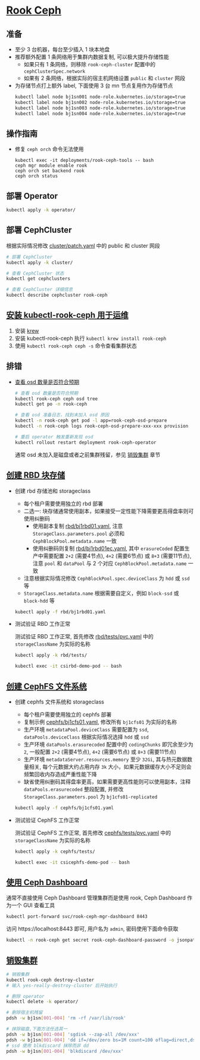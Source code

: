# [Rook Ceph](https://rook.io/)

## 准备

- 至少 3 台机器，每台至少插入 1 块本地盘
- 推荐额外配置 1 条网络用于集群内数据复制, 可以极大提升存储性能
  - 如果只有 1 条网络，则移除 `rook-ceph-cluster` 配置中的 `cephClusterSpec.network`
  - 如果有 2 条网络，根据实际的宿主机网络设置 `public` 和 `cluster` 网段
- 为存储节点打上额外 label, 下面使用 3 台 mn 节点复用作为存储节点
  ```sh
  kubectl label node bj1sn001 node-role.kubernetes.io/storage=true
  kubectl label node bj1sn002 node-role.kubernetes.io/storage=true
  kubectl label node bj1sn003 node-role.kubernetes.io/storage=true
  kubectl label node bj1sn004 node-role.kubernetes.io/storage=true
  ```
 
## 操作指南
 
- 修复 `ceph orch` 命令无法使用
  ```shell
  kubectl exec -it deployments/rook-ceph-tools -- bash
  ceph mgr module enable rook
  ceph orch set backend rook
  ceph orch status
  ```

## 部署 Operator

  ```sh
  kubectl apply -k operator/
  ```

## 部署 CephCluster

  根据实际情况修改 [cluster/patch.yaml](./cluster/patch.yaml) 中的 public 和 cluster 网段

  ```sh
  # 部署 CephCluster
  kubectl apply -k cluster/

  # 查看 CephCluster 状态
  kubectl get cephclusters

  # 查看 CephCluster 详细信息
  kubectl describe cephcluster rook-ceph
  ```

## [安装 kubectl-rook-ceph 用于运维](https://github.com/rook/kubectl-rook-ceph)

1. 安装 [krew](https://krew.sigs.k8s.io/docs/user-guide/setup/install/)
2. 安装 kubectl-rook-ceph 执行 `kubectl krew install rook-ceph`
3. 使用 `kubectl rook-ceph ceph -s` 命令查看集群状态

## 排错

* [查看 osd 数量是否符合预期](https://rook.io/docs/rook/latest-release/Troubleshooting/ceph-common-issues/?h=osd+prepare#solution_4)

  ```sh
  # 查看 osd 数量是否符合预期
  kubectl rook-ceph ceph osd tree
  kubectl get po -n rook-ceph

  # 查看 osd 准备日志，找到未加入 osd 原因
  kubectl -n rook-ceph get pod -l app=rook-ceph-osd-prepare
  kubectl -n rook-ceph logs rook-ceph-osd-prepare-xxx-xxx provision

  # 重启 operator 触发重新发现 osd
  kubectl rollout restart deployment rook-ceph-operator
  ```

  通常 osd 未加入是磁盘或者之前集群残留，参见 [销毁集群](#销毁集群) 章节

## [创建 RBD 块存储](https://rook.io/docs/rook/latest-release/CRDs/Block-Storage/ceph-block-pool-crd/)

* 创建 rbd 存储池和 storageclass

  * 每个租户需要使用独立的 rbd 部署
  * 二选一: 块存储通常使用副本，如果接受一定性能下降需要更高得盘率则可使用纠删码 
    * 使用副本复制 [rbd/bj1rbd01.yaml](./rbd/bj1rbd01.yaml), 注意 `StorageClass.parameters.pool` 必须和 `CephBlockPool.metadata.name` 一致
    * 使用纠删码则复制 [rbd/bj1rbd01ec.yaml](./rbd/bj1rbd01ec.yaml), 其中 `erasureCoded` 配置生产中需要配置 `2+2` (需要4节点), `4+2` (需要6节点) 或 `8+3` (需要11节点), 注意 `pool` 和 `dataPool` 与 2 个对应 `CephBlockPool.metadata.name` 一致
  * 注意根据实际情况修改 `CephBlockPool.spec.deviceClass` 为 `hdd` 或 `ssd` 等
  * `StorageClass.metadata.name` 根据需要自定义，例如 `block-ssd` 或 `block-hdd` 等

  ```bash
  kubectl apply -f rbd/bj1rbd01.yaml
  ```

* 测试验证 RBD 工作正常

  测试验证 RBD 工作正常, 首先修改 [rbd/tests/pvc.yaml](./rbd/tests/pvc.yaml) 中的 `storageClassName` 为实际的名称

  ```bash
  kubectl apply -k rbd/tests/

  kubectl exec -it csirbd-demo-pod -- bash
  ```

## [创建 CephFS 文件系统](https://rook.io/docs/rook/latest-release/CRDs/Shared-Filesystem/ceph-filesystem-crd/)

* 创建 cephfs 文件系统和 storageclass

  * 每个租户需要使用独立的 cephfs 部署
  * 复制示例 [cephfs/bj1cfs01.yaml](./cephfs/bj1cfs01.yaml), 修改所有 `bj1cfs01` 为实际的名称
  * 生产环境 `metadataPool.deviceClass` 需要配置为 `ssd`, `dataPools.deviceClass` 根据实际情况选择 `hdd` 或 `ssd`
  * 生产环境 `dataPools.erasurecoded` 配置中的 `codingChunks` 即冗余至少为 `2`, 一般配置 `2+2` (需要4节点), `4+2` (需要6节点) 或 `8+3` (需要11节点)
  * 生产环境 `metadataServer.resources.memory` 至少 `32Gi`, 其与热元数据数量相关, 每个元数据大约占用内存 `3k` 大小，如果元数据缓存大小不足则会频繁回收内存造成严重性能下降
  * 缺省使用纠删码其得盘率更高，如果需要更高性能则可以使用副本，注释 `dataPools.erasurecoded` 整段配置, 并修改 `StorageClass.parameters.pool` 为 `bj1cfs01-replicated`

  ```bash
  kubectl apply -f cephfs/bj1cfs01.yaml
  ```

* 测试验证 CephFS 工作正常

  测试验证 CephFS 工作正常, 首先修改 [cephfs/tests/pvc.yaml](./cephfs/tests/pvc.yaml) 中的 `storageClassName` 为实际的名称

  ```bash
  kubectl apply -k cephfs/tests/

  kubectl exec -it csicephfs-demo-pod -- bash
  ```

## [使用 Ceph Dashboard](https://rook.io/docs/rook/latest-release/Storage-Configuration/Monitoring/ceph-dashboard/)

通常不直接使用 Ceph Dashboard 管理集群而是使用 rook, Ceph Dashboard 作为一个 GUI 查看工具

```bash
kubectl port-forward svc/rook-ceph-mgr-dashboard 8443
```

访问 https://localhost:8443 即可, 用户名为 `admin`, 密码使用下面命令获取

```bash
kubectl -n rook-ceph get secret rook-ceph-dashboard-password -o jsonpath="{['data']['password']}" | base64 --decode && echo
```

## [销毁集群](https://rook.io/docs/rook/latest-release/Getting-Started/ceph-teardown/)

```bash
# 销毁集群
kubectl rook-ceph destroy-cluster
# 输入 yes-really-destroy-cluster 后开始执行

# 删除 operator
kubectl delete -k operator/

# 删除宿主机残留
pdsh -w bj1sn[001-004] 'rm -rf /var/lib/rook'

# 抹除磁盘,下面方法任选其一
pdsh -w bj1sn[001-004] 'sgdisk --zap-all /dev/xxx'
pdsh -w bj1sn[001-004] 'dd if=/dev/zero bs=1M count=100 oflag=direct,dsync of=/dev/xxx'
# ssd 使用 blkdiscard 抹除而非 dd
pdsh -w bj1sn[001-004] 'blkdiscard /dev/xxx'
```